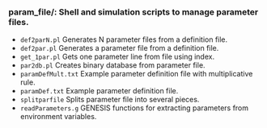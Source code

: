 ### param_file/: Shell and simulation scripts to manage parameter files.

 - `def2parN.pl` Generates N parameter files from a definition file.
 - `def2par.pl`	Generates a parameter file from a definition file.
 - `get_1par.pl` Gets one parameter line from file using index.
 - `par2db.pl` Creates binary database from parameter file.
 - `paramDefMult.txt` Example parameter definition file with multiplicative rule.
 - `paramDef.txt` Example parameter definition file.
 - `splitparfile` Splits parameter file into several pieces.
 - `readParameters.g` GENESIS functions for extracting parameters from environment variables.
